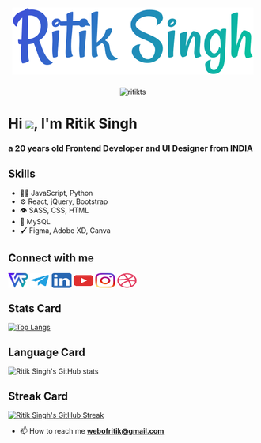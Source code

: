 <h1 align="center">
  <img src="social-icons/ritik-singh.svg" />
</h1>

<p align="center">  <img src="https://komarev.com/ghpvc/?username=ritikts&color=00cc99" alt="ritikts"/></p>

<h1 align="left">Hi <img src="https://media.giphy.com/media/hvRJCLFzcasrR4ia7z/giphy.gif" width="30px">, I'm Ritik Singh</h1>

<h3>a 20 years old Frontend Developer and UI Designer from INDIA</h3>

## Skills

- 👨‍💻 JavaScript, Python
- ⚙️ React, jQuery, Bootstrap
- 👁️ SASS, CSS, HTML
- 💽 MySQL
- 🖌️ Figma, Adobe XD, Canva

## Connect with me

<p align="left">
<a href="https://ritikts.github.io" target="blank"><img align="center" src="social-icons/webofritik.svg" alt="ritik Singh" height="30" width="40" /></a>
<a href="https://t.me/ritikts" target="blank"><img align="center" src="social-icons/telegram.svg" alt="webofritik" height="30" width="40" /></a>
<a href="https://www.linkedin.com/in/ritikts/" target="blank"><img align="center" src="social-icons/linkedin.svg" alt="ritik singh" height="30" width="40" /></a>
<a href="https://www.youtube.com/channel/UCecKaVcLkrma5VT4gxT-ECA" target="blank"><img align="center" src="social-icons/youtube.svg" alt="webofprogrammer" height="30" width="40" /></a>
<a href="https://instagram.com/webofritik" target="blank"><img align="center" src="social-icons/instagram.svg" alt="webofritik" height="30" width="40" /></a>
<a href="https://dribbble.com/ritikts" target="blank"><img align="center" src="social-icons/dribbble.svg" alt="ritik singh" height="30" width="40" /></a>

## Stats Card
[![Top Langs](https://github-readme-stats.vercel.app/api/top-langs/?username=ritikts&langs_count=8)](https://github.com/ritikts/github-readme-stats)

## Language Card 

![Ritik Singh's GitHub stats](https://github-readme-stats.vercel.app/api?username=ritikts&text_color=ffffff&bg_color=360,6600ff,00cc99&show_icons=true&theme=dark )

## Streak Card

[![Ritik Singh's GitHub Streak](https://github-readme-streak-stats.herokuapp.com/?user=ritikts&theme=holi-theme&hide_border=true)](https://git.io/streak-stats)

- 📫 How to reach me **webofritik@gmail.com**